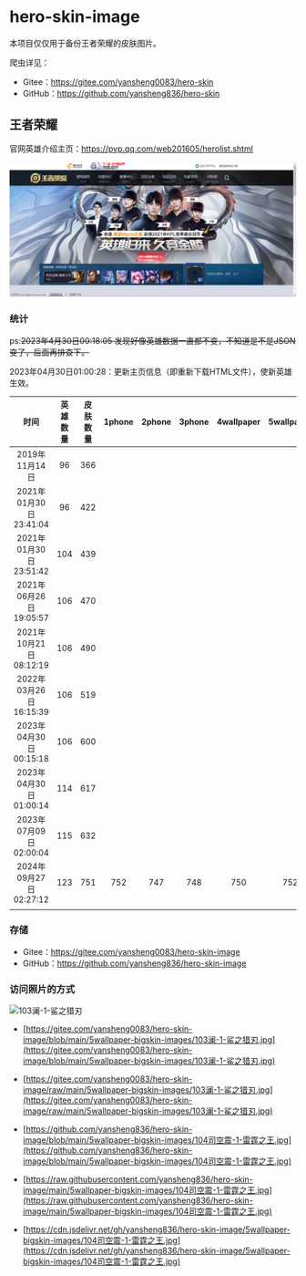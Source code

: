 # hero-skin-image

本项目仅仅用于备份王者荣耀的皮肤图片。

爬虫详见：

- Gitee：<https://gitee.com/yansheng0083/hero-skin>
- GitHub：<https://github.com/yansheng836/hero-skin>

## 王者荣耀

官网英雄介绍主页：<https://pvp.qq.com/web201605/herolist.shtml>

![1624789982833](assets/1624789982833.png)

### 统计

ps:~~2023年4月30日00:18:05 发现好像英雄数据一直都不变，不知道是不是JSON变了，后面再排查下。~~

2023年04月30日01:00:28：更新主页信息（即重新下载HTML文件），使新英雄生效。

|          时间          | 英雄数量 | 皮肤数量 | 1phone | 2phone | 3phone | 4wallpaper | 5wallpaper |
| :--------------------: | :------: | :------: | :----: | :----: | :----: | :--------: | :--------: |
|     2019年11月14日     |    96    |   366    |        |        |        |            |            |
| 2021年01月30日23:41:04 |    96    |   422    |        |        |        |            |            |
| 2021年01月30日23:51:42 |   104    |   439    |        |        |        |            |            |
| 2021年06月26日19:05:57 |   106    |   470    |        |        |        |            |            |
| 2021年10月21日08:12:19 |   106    |   490    |        |        |        |            |            |
| 2022年03月26日16:15:39 |   106    |   519    |        |        |        |            |            |
| 2023年04月30日00:15:18 |   106    |   600    |        |        |        |            |            |
| 2023年04月30日01:00:14 |   114    |   617    |        |        |        |            |            |
| 2023年07月09日02:00:04 |   115    |   632    |        |        |        |            |            |
| 2024年09月27日02:27:12 |   123    |   751    |  752   |  747   |  748   |    750     |    752     |
|                        |          |          |        |        |        |            |            |

### 存储

- Gitee：<https://gitee.com/yansheng0083/hero-skin-image>
- GitHub：<https://github.com/yansheng836/hero-skin-image>

### 访问照片的方式

![103澜-1-鲨之猎刃](https://cdn.jsdelivr.net/gh/yansheng836/hero-skin-image/5wallpaper-bigskin-images/103%E6%BE%9C-1-%E9%B2%A8%E4%B9%8B%E7%8C%8E%E5%88%83.jpg)

- [https://gitee.com/yansheng0083/hero-skin-image/blob/main/5wallpaper-bigskin-images/103澜-1-鲨之猎刃.jpg](https://gitee.com/yansheng0083/hero-skin-image/blob/main/5wallpaper-bigskin-images/103澜-1-鲨之猎刃.jpg)
- [https://gitee.com/yansheng0083/hero-skin-image/raw/main/5wallpaper-bigskin-images/103澜-1-鲨之猎刃.jpg](https://gitee.com/yansheng0083/hero-skin-image/raw/main/5wallpaper-bigskin-images/103澜-1-鲨之猎刃.jpg)

- [https://github.com/yansheng836/hero-skin-image/blob/main/5wallpaper-bigskin-images/104司空震-1-雷霆之王.jpg](https://github.com/yansheng836/hero-skin-image/blob/main/5wallpaper-bigskin-images/104司空震-1-雷霆之王.jpg)
- [https://raw.githubusercontent.com/yansheng836/hero-skin-image/main/5wallpaper-bigskin-images/104司空震-1-雷霆之王.jpg](https://raw.githubusercontent.com/yansheng836/hero-skin-image/main/5wallpaper-bigskin-images/104司空震-1-雷霆之王.jpg)
- [https://cdn.jsdelivr.net/gh/yansheng836/hero-skin-image/5wallpaper-bigskin-images/104司空震-1-雷霆之王.jpg](https://cdn.jsdelivr.net/gh/yansheng836/hero-skin-image/5wallpaper-bigskin-images/104司空震-1-雷霆之王.jpg)


